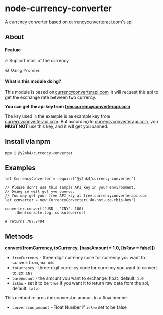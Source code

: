 # node-currency-converter
A currency converter based on [currencyconverterapi.com](http://currencyconverterapi.com)'s api

## About
#### Feature
:fire: Support most of the currency

:smiley: Using Promise
#### What is this module doing?
This module is based on [currencyconverterapi.com](http://currencyconverterapi.com), it will request this api to get the exchange rate between two currency.

**You can get the api key from [free.currencyconverterapi.com](https://free.currencyconverterapi.com/)**

The key used in the example is an example key from [currencyconverterapi.com](http://currencyconverterapi.com). But according to [currencyconverterapi.com](http://currencyconverterapi.com), you **MUST NOT** use this key, and it will get you banned.

## Install via npm
```
npm i @y2nk4/currency-converter
```

## Examples
```
let CurrencyConverter = require('@y2nk4/currency-converter')

// Please don't use this sample API key in your environment. 
// Doing so will get you banned.
// You may get your free API key at free.currencyconverterapi.com
let converter = new CurrencyConverter('do-not-use-this-key')

converter.convert('USD', 'CNY', 100)
    .then(console.log, console.error)

# returns 707.8404
```

## Methods

**convert(fromCurrency, toCurrency, [baseAmount = 1.0, [isRaw = false]])**
 - `fromCurrency` - three-digit currency code for currency you want to convert from, ex: `USD`
 - `toCurrency` - three-digit currency code for currency you want to convert to, ex: `CNY`
 - `baseAmount` - the amount you want to exchange, float, default: `1.0`
 - `isRaw` - set it to be `true` if you want it to return raw data from the api, default: `false`
 
This method returns the conversion amount in a float number
 - `conversion_amount` - Float Number if `isRaw` set to be false